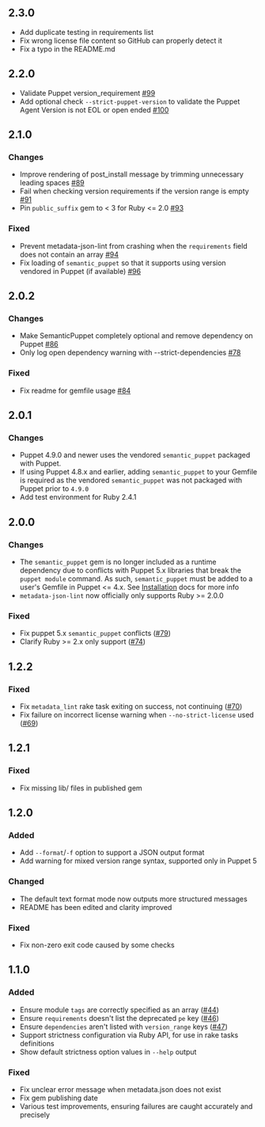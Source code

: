## 2.3.0

* Add duplicate testing in requirements list
* Fix wrong license file content so GitHub can properly detect it
* Fix a typo in the README.md

## 2.2.0

* Validate Puppet version_requirement [#99](https://github.com/voxpupuli/metadata-json-lint/issues/99)
* Add optional check `--strict-puppet-version` to validate the Puppet Agent Version is not EOL or open ended [#100](https://github.com/voxpupuli/metadata-json-lint/pull/100)

## 2.1.0

### Changes

* Improve rendering of post\_install message by trimming unnecessary leading
  spaces [#89](https://github.com/voxpupuli/metadata-json-lint/pull/89)
* Fail when checking version requirements if the version range is empty
  [#91](https://github.com/voxpupuli/metadata-json-lint/pull/91)
* Pin `public_suffix` gem to < 3 for Ruby <= 2.0
  [#93](https://github.com/voxpupuli/metadata-json-lint/pull/93)

### Fixed

* Prevent metadata-json-lint from crashing when the `requirements` field does
  not contain an array
  [#94](https://github.com/voxpupuli/metadata-json-lint/pull/94)
* Fix loading of `semantic_puppet` so that it supports using version vendored
  in Puppet (if available)
  [#96](https://github.com/voxpupuli/metadata-json-lint/pull/96)

## 2.0.2

### Changes

* Make SemanticPuppet completely optional and remove dependency on Puppet [#86](https://github.com/voxpupuli/metadata-json-lint/pull/86)
* Only log open dependency warning with --strict-dependencies [#78](https://github.com/voxpupuli/metadata-json-lint/pull/78)

### Fixed

* Fix readme for gemfile usage [#84](https://github.com/voxpupuli/metadata-json-lint/pull/84)

## 2.0.1

### Changes

* Puppet 4.9.0 and newer uses the vendored `semantic_puppet` packaged with Puppet.
* If using Puppet 4.8.x and earlier, adding `semantic_puppet` to your Gemfile is required
as the vendored `semantic_puppet` was not packaged with Puppet prior to `4.9.0`
* Add test environment for Ruby 2.4.1 

## 2.0.0

### Changes

* The `semantic_puppet` gem is no longer included as a runtime dependency due to conflicts with Puppet 5.x libraries that break the `puppet module` command. As such, `semantic_puppet` must be added to a user's Gemfile in Puppet <= 4.x. See [Installation](https://github.com/voxpupuli/metadata-json-lint#installation) docs for more info
* `metadata-json-lint` now officially only supports Ruby >= 2.0.0

### Fixed

* Fix puppet 5.x `semantic_puppet` conflicts ([#79](https://github.com/voxpupuli/metadata-json-lint/issues/79))
* Clarify Ruby >= 2.x only support ([#74](https://github.com/voxpupuli/metadata-json-lint/issues/74))

## 1.2.2

### Fixed

* Fix `metadata_lint` rake task exiting on success, not continuing ([#70](https://github.com/voxpupuli/metadata-json-lint/issues/70))
* Fix failure on incorrect license warning when `--no-strict-license` used ([#69](https://github.com/voxpupuli/metadata-json-lint/issues/69))

## 1.2.1

### Fixed

* Fix missing lib/ files in published gem

## 1.2.0

### Added

* Add `--format`/`-f` option to support a JSON output format
* Add warning for mixed version range syntax, supported only in Puppet 5

### Changed

* The default text format mode now outputs more structured messages
* README has been edited and clarity improved

### Fixed

* Fix non-zero exit code caused by some checks

## 1.1.0

### Added

* Ensure module `tags` are correctly specified as an array ([#44](https://github.com/voxpupuli/metadata-json-lint/issues/44))
* Ensure `requirements` doesn't list the deprecated `pe` key ([#46](https://github.com/voxpupuli/metadata-json-lint/issues/46))
* Ensure `dependencies` aren't listed with `version_range` keys ([#47](https://github.com/voxpupuli/metadata-json-lint/issues/47))
* Support strictness configuration via Ruby API, for use in rake tasks definitions
* Show default strictness option values in `--help` output

### Fixed

* Fix unclear error message when metadata.json does not exist
* Fix gem publishing date
* Various test improvements, ensuring failures are caught accurately and precisely
